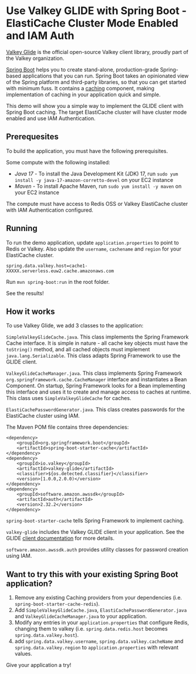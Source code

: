 # Use Valkey GLIDE with Spring Boot - ElastiCache Cluster Mode Enabled and IAM Auth

[Valkey Glide](https://github.com/valkey-io/valkey-glide) is the official open-source Valkey client library, proudly part of the Valkey organization.

[Spring Boot](https://docs.spring.io/spring-boot/index.html) helps you to create stand-alone, production-grade Spring-based applications that you can run. Spring Boot takes an opinionated view of the Spring platform and third-party libraries, so that you can get started with minimum fuss. It contains a [caching](https://docs.spring.io/spring-boot/reference/io/caching.html) component, making implementation of caching in your application quick and simple.

This demo will show you a simple way to implement the GLIDE client with Spring Boot caching. The target ElastiCache cluster will have cluster mode enabled and use IAM Authentication.

## Prerequesites

To build the application, you must have the following prerequisites.

Some compute with the following installed:
- *Java 17* - To install the Java Development Kit (JDK) 17, run `sudo yum install -y java-17-amazon-corretto-devel` on your EC2 instance
- *Maven* - To install Apache Maven, run `sudo yum install -y maven` on your EC2 instance

The compute must have access to Redis OSS or Valkey ElastiCache cluster with IAM Authentication configured.

## Running

To run the demo application, update `application.properties` to point to Redis or Valkey. Also update the `username`, `cachename` and `region` for your ElastiCache cluster.

`spring.data.valkey.host=cache1-XXXXX.serverless.euw2.cache.amazonaws.com`

Run `mvn spring-boot:run` in the root folder.

See the results!

## How it works

To use Valkey Glide, we add 3 classes to the application:

`SimpleValkeyGlideCache.java`. This class implements the Spring Framework Cache interface. It is simple in nature - all cache key objects must have the `toString()` method, and all cached objects must implement `java.lang.Serializable`. This class adapts Spring Framework to use the GLIDE client.

`ValkeyGlideCacheManager.java`. This class implements Spring Framework `org.springframework.cache.CacheManager` interface and instantiates a Bean Component. On startup, Spring Framework looks for a Bean implementing this interface and uses it to create and manage access to caches at runtime. This class uses `SimpleValkeyGlideCache` for caches.

`ElastiCachePasswordGenerator.java`. This class creates passwords for the ElastiCache cluster using IAM.

The Maven POM file contains three dependencies:

```
<dependency>
    <groupId>org.springframework.boot</groupId>
    <artifactId>spring-boot-starter-cache</artifactId>
</dependency>
<dependency>
    <groupId>io.valkey</groupId>
    <artifactId>valkey-glide</artifactId>
    <classifier>${os.detected.classifier}</classifier>
    <version>[1.0.0,2.0.0)</version>
</dependency>
<dependency>
    <groupId>software.amazon.awssdk</groupId>
    <artifactId>auth</artifactId>
    <version>2.32.2</version>
</dependency>
```

`spring-boot-starter-cache` tells Spring Framework to implement caching.

`valkey-glide` includes the Valkey GLIDE client in your application. See the GLIDE [client documentation](https://valkey.io/clients/) for more details.

`software.amazon.awssdk.auth` provides utility classes for password creation using IAM.

## Want to try this with your existing Spring Boot application?

1. Remove any existing Caching providers from your dependencies (i.e. `spring-boot-starter-cache-redis`).
2. Add `SimpleValkeyGlideCache.java`, `ElastiCachePasswordGenerator.java` and `ValkeyGlideCacheManager.java` to your application.
3. Modify any entries in your `application.properties` that configure Redis, changing them to valkey (i.e. `spring.data.redis.host` becomes `spring.data.valkey.host`).
4. add `spring.data.valkey.username`, `spring.data.valkey.cacheName` and `spring.data.valkey.region` to `application.properties` with relevant values.

Give your application a try!